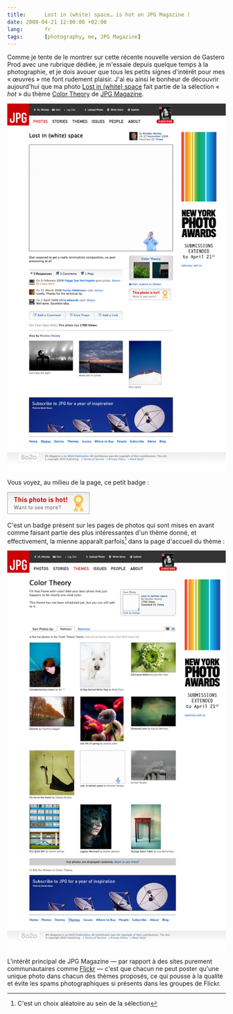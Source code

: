```yaml
---
title:      Lost in (white) space… is hot on JPG Magazine !
date: 2008-04-21 12:00:00 +02:00
lang:       fr
tags:       [photography, me, JPG Magazine]
---
```


Comme je tente de le montrer sur cette récente nouvelle version de Gastero Prod avec une rubrique dédiée, je m'essaie depuis quelque temps à la photographie, et je dois avouer que tous les petits signes d'intérêt pour mes « œuvres » me font rudement plaisir. J'ai eu ainsi le bonheur de découvrir aujourd'hui que ma photo [Lost in (white) space](http://www.jpgmag.com/photos/20192) fait partie de la sélection « *hot* » du thème [Color Theory](http://www.jpgmag.com/themes/40) de [JPG Magazine](http://www.jpgmag.com/).

![](JPGMag-Lost_in_white_space-hot.png "Lost in (white) space")

Vous voyez, au milieu de la page, ce petit badge :

![](JPGMag-this-photo-is-hot.png)

C'est un badge présent sur les pages de photos qui sont mises en avant comme faisant partie des plus intéressantes d'un thème donné, et effectivement, la mienne apparaît parfois[^1] dans la page d'accueil du thème :

![](JPGMag-Color_Theory.png "Le thème « Color Theory »")

L'intérêt principal de JPG Magazine — par rapport à des sites purement communautaires comme [Flickr](https://www.flickr.com/) — c'est que chacun ne peut poster qu'une unique photo dans chacun des thèmes proposés, ce qui pousse à la qualité et évite les spams photographiques si présents dans les groupes de Flickr.

[^1]: C'est un choix aléatoire au sein de la sélection
